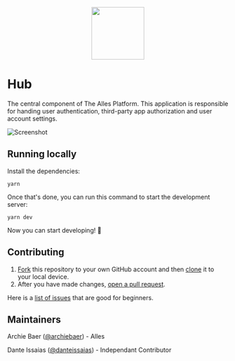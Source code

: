 <p align="center">
  <img src="https://i.imgur.com/SGWCbtl.png" height="120" />
</p>

# Hub

The central component of The Alles Platform. This application is responsible for handing user authentication, third-party app authorization and user account settings.

![Screenshot](https://i.imgur.com/PVSQjsT.png)

## Running locally

Install the dependencies:

```
yarn
```

Once that's done, you can run this command to start the development server:

```
yarn dev
```

Now you can start developing! 🎉

## Contributing

1. [Fork](https://help.github.com/articles/fork-a-repo/) this repository to your own GitHub account and then [clone](https://help.github.com/articles/cloning-a-repository/) it to your local device.
2. After you have made changes, [open a pull request](https://docs.github.com/en/github/collaborating-with-issues-and-pull-requests/creating-a-pull-request).

Here is a [list of issues](https://github.com/alleshq/hub/issues?q=is%3Aissue+is%3Aopen+label%3A%22good+for+beginners%22) that are good for beginners.

## Maintainers

Archie Baer ([@archiebaer](https://github.com/archiebaer)) - Alles

Dante Issaias ([@danteissaias](https://github.com/danteissaias)) - Independant Contributor
